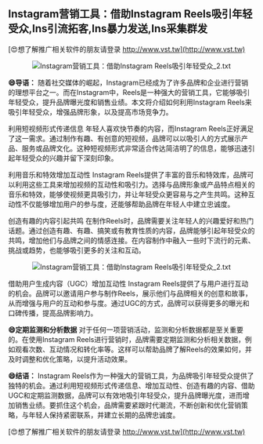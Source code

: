 ## **Instagram营销工具：借助Instagram Reels吸引年轻受众,Ins引流拓客,Ins暴力发送,Ins采集群发**

[😍想了解推广相关软件的朋友请登录 http://www.vst.tw](http://www.vst.tw)

 <center><img src="https://vst.tw/MP4/tuiguang/png/7.png" alt="Instagram营销工具：借助Instagram Reels吸引年轻受众_2.txt"></center>

**😄导语：**
随着社交媒体的崛起，Instagram已经成为了许多品牌和企业进行营销的理想平台之一。而在Instagram中，Reels是一种强大的营销工具，它能够吸引年轻受众，提升品牌曝光度和销售业绩。本文将介绍如何利用Instagram Reels来吸引年轻受众，增强品牌形象，以及提高市场竞争力。

利用短视频形式传递信息
年轻人喜欢快节奏的内容，而Instagram Reels正好满足了这一需求。通过制作有趣、有创意的短视频，品牌可以以吸引人的方式展示产品、服务或品牌文化。这种短视频形式非常适合传达简洁明了的信息，能够迅速引起年轻受众的兴趣并留下深刻印象。

利用音乐和特效增加互动性
Instagram Reels提供了丰富的音乐和特效库，品牌可以利用这些工具来增加视频的互动性和吸引力。选择与品牌形象或产品特点相关的音乐和特效，能够使视频更具吸引力，并让年轻受众更容易与之产生共鸣。这种互动性不仅能够增加用户的参与度，还能够帮助品牌在年轻人中建立忠诚度。

创造有趣的内容引起共鸣
在制作Reels时，品牌需要关注年轻人的兴趣爱好和热门话题。通过创造有趣、有趣、搞笑或有教育性质的内容，品牌能够引起年轻受众的共鸣，增加他们与品牌之间的情感连接。在内容制作中融入一些时下流行的元素、挑战或趋势，也能够吸引更多的关注和互动。

 <center><img src="https://vst.tw/MP4/tuiguang/png/8.png" alt="Instagram营销工具：借助Instagram Reels吸引年轻受众_2.txt"></center>

借助用户生成内容（UGC）增加互动性
Instagram Reels提供了与用户进行互动的机会。品牌可以邀请用户参与制作Reels，展示他们与品牌相关的创意和故事，从而增强与用户的互动和参与度。通过UGC的方式，品牌可以获得更多的曝光和口碑传播，提高品牌影响力。

**😄定期监测和分析数据**
对于任何一项营销活动，监测和分析数据都是至关重要的。在使用Instagram Reels进行营销时，品牌需要定期监测和分析相关数据，例如观看次数、互动情况和转化率等。这样可以帮助品牌了解Reels的效果如何，并及时调整和优化策略，以提升活动效果。

**😄结语：**
Instagram Reels作为一种强大的营销工具，为品牌吸引年轻受众提供了独特的机会。通过利用短视频形式传递信息、增加互动性、创造有趣的内容、借助UGC和定期监测数据，品牌可以有效地吸引年轻受众，提升品牌曝光度，进而增加销售业绩。要抓住这个机会，品牌需要紧跟时代潮流，不断创新和优化营销策略，与年轻人保持紧密联系，并建立长期的品牌忠诚度。

[😍想了解推广相关软件的朋友请登录 http://www.vst.tw](http://www.vst.tw)



